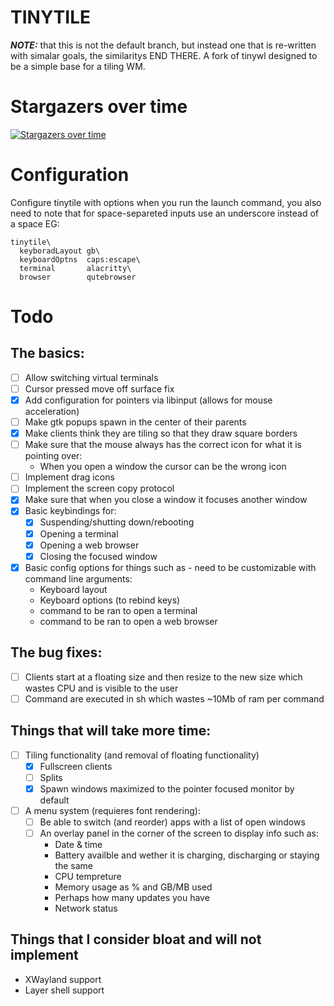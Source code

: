 # TINYTILE
***NOTE:*** that this is not the default branch, but instead one that is re-written with simalar goals, the similaritys END THERE.
A fork of tinywl designed to be a simple base for a tiling WM.

# Stargazers over time
[![Stargazers over time](https://starchart.cc/godalming123/tinytile.svg)](https://starchart.cc/godalming123/tinytile)

# Configuration
Configure tinytile with options when you run the launch command, you also need to note that for space-separeted inputs use an underscore instead of a space EG:
```shell
tinytile\
  keyboradLayout gb\
  keyboardOptns  caps:escape\
  terminal       alacritty\
  browser        qutebrowser
```

# Todo
## The basics:
 - [ ] Allow switching virtual terminals
 - [ ] Cursor pressed move off surface fix
 - [X] Add configuration for pointers via libinput (allows for mouse acceleration)
 - [ ] Make gtk popups spawn in the center of their parents
 - [X] Make clients think they are tiling so that they draw square borders
 - [ ] Make sure that the mouse always has the correct icon for what it is pointing over:
    - When you open a window the cursor can be the wrong icon
 - [ ] Implement drag icons
 - [ ] Implement the screen copy protocol
 - [X] Make sure that when you close a window it focuses another window
 - [X] Basic keybindings for:
    - [X] Suspending/shutting down/rebooting
    - [X] Opening a terminal
    - [X] Opening a web browser
    - [X] Closing the focused window
 - [X] Basic config options for things such as - need to be customizable with command line arguments:
    - Keyboard layout
    - Keyboard options (to rebind keys)
    - command to be ran to open a terminal
    - command to be ran to open a web browser
## The bug fixes:
 - [ ] Clients start at a floating size and then resize to the new size which wastes CPU and is visible to the user
 - [ ] Command are executed in sh which wastes ~10Mb of ram per command
## Things that will take more time:
 - [ ] Tiling functionality (and removal of floating functionality)
    - [X] Fullscreen clients
    - [ ] Splits
    - [X] Spawn windows maximized to the pointer focused monitor by default
 - [ ] A menu system (requieres font rendering):
    - [ ] Be able to switch (and reorder) apps with a list of open windows
    - [ ] An overlay panel in the corner of the screen to display info such as:
       - Date & time
       - Battery availble and wether it is charging, discharging or staying the same
       - CPU tempreture
       - Memory usage as % and GB/MB used
       - Perhaps how many updates you have
       - Network status
## Things that I consider bloat and will not implement
 - XWayland support
 - Layer shell support

